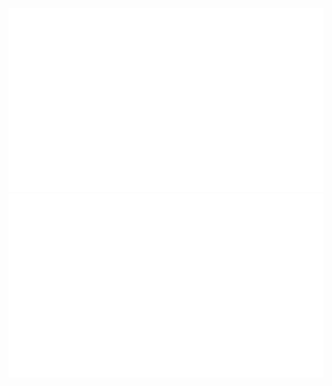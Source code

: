 ![Stats](https://raw.githubusercontent.com/rafaelkillua/rafaelkillua/master/generated/overview.svg?token=ACAAHKI6Y3Z43ZOT3WQAYQDAMKFEI)
![Languages](https://raw.githubusercontent.com/rafaelkillua/rafaelkillua/master/generated/languages.svg?token=ACAAHKOFUILAV5HK4PQYKX3AMKFFQ)
